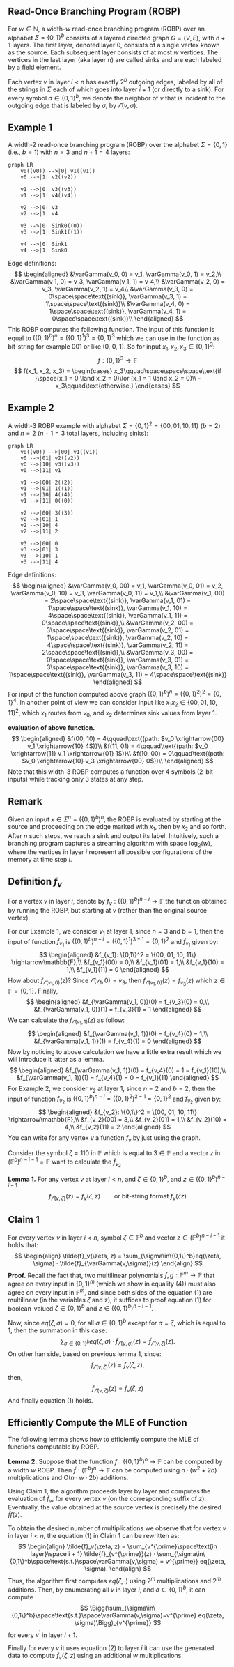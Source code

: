 ## Read-Once Branching Program (ROBP) 
For $w \in \mathbb{N}$, a width-$w$ read-once branching program (ROBP) over an alphabet $\Sigma = \{0, 1\}^b$ consists of a layered directed graph $G = (V, E)$, with $n + 1$ layers. The first layer, denoted layer 0, consists of a single vertex known as the source. Each subsequent layer consists of at most $w$ vertices. The vertices in the last layer (aka layer n) are called sinks and are each labeled by a field element.

Each vertex $v$ in layer $i < n$ has exactly $2^b$ outgoing edges, labeled by all of the strings in $\Sigma$ each of which goes into layer $i + 1$ (or directly to a sink). For every symbol $\sigma\in\{0, 1\}^b$, we denote the neighbor of $v$ that is incident to the outgoing edge that is labeled by $\sigma$, by $\varGamma(v, \sigma)$.

## Example 1
A width-2 read-once branching program (ROBP) over the alphabet $\Sigma = \{0,1\}$ (i.e., $b=1$) with $n=3$ and $n+1 = 4$ layers:
```mermaid
graph LR
    v0((v0)) -->|0| v1((v1))
    v0 -->|1| v2((v2))
    
    v1 -->|0| v3((v3))
    v1 -->|1| v4((v4))
    
    v2 -->|0| v3
    v2 -->|1| v4
    
    v3 -->|0| Sink0((0))
    v3 -->|1| Sink1((1))
    
    v4 -->|0| Sink1
    v4 -->|1| Sink0
```
Edge definitions:
$$
\begin{aligned}
    &\varGamma(v_0, 0) = v_1, \varGamma(v_0, 1) = v_2,\\
    &\varGamma(v_1, 0) = v_3, \varGamma(v_1, 1) = v_4,\\
    &\varGamma(v_2, 0) = v_3, \varGamma(v_2, 1) = v_4\\
    &\varGamma(v_3, 0) = 0\space\space\text{(sink)}, \varGamma(v_3, 1) = 1\space\space\text{(sink)}\\
    &\varGamma(v_4, 0) = 1\space\space\text{(sink)}, \varGamma(v_4, 1) = 0\space\space\text{(sink)}\\
\end{aligned}
$$
This ROBP computes the following function. The input of this function is equal to $(\{0, 1\}^b)^n = (\{0, 1\}^1)^3 = \{0, 1\}^3$ which we can use in the function as bit-string for example $001$ or like (0, 0, 1). So for input $x_1, x_2, x_3\in\{0, 1\}^3$:
$$
f: \{0, 1\}^3\rightarrow\mathbb{F}
$$
$$
f(x_1, x_2, x_3) = \begin{cases}
    x_3\qquad\space\space\space\text{if }\space(x_1 = 0 \land x_2 = 0)\lor (x_1 = 1 \land x_2 = 0)\\
    -x_3\qquad\text{otherwise.}
\end{cases}
$$

## Example 2
A width-3 ROBP example with alphabet $\Sigma = \{0,1\}^2 = \{00, 01, 10, 11\}$ ($b=2$) and $n=2$ ($n+1 = 3$ total layers, including sinks):
```mermaid
graph LR
    v0((v0)) -->|00| v1((v1))
    v0 -->|01| v2((v2))
    v0 -->|10| v3((v3))
    v0 -->|11| v1
    
    v1 -->|00| 2((2))
    v1 -->|01| 1((1))
    v1 -->|10| 4((4))
    v1 -->|11| 0((0))
    
    v2 -->|00| 3((3))
    v2 -->|01| 1
    v2 -->|10| 4
    v2 -->|11| 2
    
    v3 -->|00| 0
    v3 -->|01| 3
    v3 -->|10| 1
    v3 -->|11| 4
```
Edge definitions:
$$
\begin{aligned}
    &\varGamma(v_0, 00) = v_1, \varGamma(v_0, 01) = v_2, \varGamma(v_0, 10) = v_3, \varGamma(v_0, 11) = v_1,\\
    &\varGamma(v_1, 00) = 2\space\space\text{(sink)}, \varGamma(v_1, 01) = 1\space\space\text{(sink)}, \varGamma(v_1, 10) = 4\space\space\text{(sink)}, \varGamma(v_1, 11) = 0\space\space\text{(sink)},\\
    &\varGamma(v_2, 00) = 3\space\space\text{(sink)}, \varGamma(v_2, 01) = 1\space\space\text{(sink)}, \varGamma(v_2, 10) = 4\space\space\text{(sink)}, \varGamma(v_2, 11) = 2\space\space\text{(sink)},\\
    &\varGamma(v_3, 00) = 0\space\space\text{(sink)}, \varGamma(v_3, 01) = 3\space\space\text{(sink)}, \varGamma(v_3, 10) = 1\space\space\text{(sink)}, \varGamma(v_3, 11) = 4\space\space\text{(sink)}
\end{aligned}
$$
For input of the function computed above graph $(\{0,1\}^b)^{n} = (\{0,1\}^2)^{2} = \{0,1\}^4$. In another point of view we can consider input like $x_1x_2\in\{00, 01, 10, 11\}^2$, which $x_1$ routes from $v_0$, and $x_2$ determines sink values from layer 1.

**evaluation of above function.** 
$$
\begin{aligned}
    &f(00, 10) = 4\qquad\text{(path: $v_0 \xrightarrow{00} v_1 \xrightarrow{10} 4$)}\\
    &f(11, 01) = 4\qquad\text{(path: $v_0 \xrightarrow{11} v_1 \xrightarrow{01} 1$)}\\
    &f(10, 00) = 0\qquad\text{(path: $v_0 \xrightarrow{10} v_3 \xrightarrow{00} 0$)}\\
\end{aligned}
$$
Note that this width-3 ROBP computes a function over 4 symbols (2-bit inputs) while tracking only 3 states at any step.

## Remark
Given an input $x \in \Sigma^n = (\{0,1\}^b)^n$, the ROBP is evaluated by starting at the source and proceeding on the
edge marked with $x_1$, then by $x_2$ and so forth. After $n$ such steps, we reach a sink and output its label. Intuitively, such a branching program captures a streaming algorithm with space $\log_2(w)$, where the vertices in layer $i$ represent all possible configurations of the memory at time step $i$.

## Definition $f_v$
For a vertex $v$ in layer $i$, denote by $f_v : (\{0, 1\}^b)^{n−i} \rightarrow\mathbb{F}$ the function obtained by running
the ROBP, but starting at $v$ (rather than the original source vertex).

For our Example 1, we consider $v_1$ at layer 1, since $n=3$ and $b=1$, then the input of function $f_{v_1}$ is $(\{0, 1\}^b)^{n−i} = (\{0, 1\}^1)^{3−1} = \{0,1\}^2$ and $f_{v_1}$ given by:
$$
\begin{aligned}
    &f_{v_1}: \{0,1\}^2 = \{00, 01, 10, 11\} \rightarrow\mathbb{F},\\
    &f_{v_1}(00) = 0,\\
    &f_{v_1}(01) = 1,\\
    &f_{v_1}(10) = 1,\\
    &f_{v_1}(11) = 0
\end{aligned}
$$
How about $f_{\varGamma(v_1, 0)}(z)$? Since $\varGamma(v_1, 0) = v_3$, then $f_{\varGamma(v_1, 0)}(z) = f_{v_3}(z)$ which $z\in\mathbb{F} = \{0,1\}$. Finally,
$$
\begin{aligned}
    &f_{\varGamma(v_1, 0)}(0) = f_{v_3}(0) = 0,\\
    &f_{\varGamma(v_1, 0)}(1) = f_{v_3}(1) = 1
\end{aligned}
$$
We can calculate the $f_{\varGamma(v_1, 1)}(z)$ as follow:
$$
\begin{aligned}
    &f_{\varGamma(v_1, 1)}(0) = f_{v_4}(0) = 1,\\
    &f_{\varGamma(v_1, 1)}(1) = f_{v_4}(1) = 0
\end{aligned}
$$
Now by noticing to above calculation we have a little extra result which we will introduce it latter as a lemma.
$$
\begin{aligned}
    &f_{\varGamma(v_1, 1)}(0) = f_{v_4}(0) = 1 = f_{v_1}(10),\\
    &f_{\varGamma(v_1, 1)}(1) = f_{v_4}(1) = 0 = f_{v_1}(11)
\end{aligned}
$$
For Example 2, we consider $v_2$ at layer 1, since $n=2$ and $b=2$, then the input of function $f_{v_2}$ is $(\{0, 1\}^b)^{n−i} = (\{0, 1\}^2)^{2−1} = \{0,1\}^2$ and $f_{v_2}$ given by:
$$
\begin{aligned}
    &f_{v_2}: \{0,1\}^2 = \{00, 01, 10, 11\} \rightarrow\mathbb{F},\\
    &f_{v_2}(00) = 3,\\
    &f_{v_2}(01) = 1,\\
    &f_{v_2}(10) = 4,\\
    &f_{v_2}(11) = 2
\end{aligned}
$$
You can write for any vertex $v$ a function $f_v$ by just using the graph.

Consider the symbol $\zeta = 110$ in $\mathbb{F}$ which is equal to $3\in\mathbb{F}$ and a vector $z$ in $(\mathbb{F}^b)^{n−i-1} = \mathbb{F}$ want to calculate the $\tilde{f}_{v_2}$

**Lemma 1.** For any vertex $v$ at layer $i<n$, and $\zeta\in\{0,1\}^b$, and $z\in(\{0,1\}^b)^{n-i-1}$
$$
f_{\varGamma(v, \zeta)}(z) = f_{v}(\zeta, z)\qquad\text{or bit-string format $f_{v}(\zeta z)$}
$$

## Claim 1
For every vertex $v$ in layer $i < n$, symbol $\zeta \in \mathbb{F}^b$ and vector $z \in (\mathbb{F}^b)^{n−i−1}$ it holds that:
$$
\begin{align}
    \tilde{f}_v(\zeta, z) = \sum_{\sigma\in\{0,1\}^b}eq(\zeta, \sigma) · \tilde{f}_{\varGamma(v,\sigma)}(z)
\end{align}
$$
**Proof.** Recall the fact that, two multilinear polynomials 
$f, g : \mathbb{F}^m \rightarrow \mathbb{F}$ that agree on every input in $\{0, 1\}^m$ (which we show in equality (4)) must also agree on every input in $\mathbb{F}^m$, and since both sides of the equation (1) are multilinear (in the variables $\zeta$ and z), it suffices to proof equation (1) for boolean-valued $\zeta\in\{0,1\}^b$ and $z\in(\{0,1\}^{b})^{n−i−1}$.

Now, since $eq(ζ, \sigma) = 0$, for all $\sigma\in\{0,1\}^{b}$ except for $\sigma=\zeta$, which is equal to 1, then the summation in this case:
$$
\sum_{\sigma\in\{0,1\}^b}eq(\zeta, \sigma) · \tilde{f}_{\varGamma(v,\sigma)}(z) =  \tilde{f}_{\varGamma(v,\zeta)}(z).
$$
On other han side, based on previous lemma 1, since:
$$
f_{\varGamma(v,\zeta)}(z) = f_v(\zeta, z),
$$
then,
$$
\tilde{f}_{\varGamma(v,\zeta)}(z) = \tilde{f}_v(\zeta, z)
$$
And finally equation (1) holds.
## Efficiently Compute the MLE of Function

The following lemma shows how to efficiently compute the MLE of functions computable by ROBP.

**Lemma 2.** Suppose that the function $f : (\{0, 1\}^b)^n \rightarrow\mathbb{F}$ can be computed by a width $w$ ROBP. Then $\tilde{f} : (\mathbb{F}^b)^n \rightarrow \mathbb{F}$ can be computed using $n · (w^2 + 2b)$ multiplications and $\mathrm{O}(n · w · 2b)$ additions.

Using Claim 1, the algorithm proceeds layer by layer and computes the evaluation of $\tilde{f}_v$, for every vertex $v$ (on the corresponding suffix of $z$). Eventually, the value obtained at the source vertex is precisely the desired $\tilde{f}f(z)$.

To obtain the desired number of multiplications we observe that for vertex $v$ in layer $i < n$, the equation (1) in Claim 1 can be rewritten as:
$$
\begin{align}
    \tilde{f}_v(\zeta, z) = \sum_{v^{\prime}\space\text{in layer}\space i + 1} \tilde{f}_{v^{\prime}}(z) · \sum_{\sigma\in\{0,1\}^b\space\text{s.t.}\space\varGamma(v,\sigma) = v^{\prime}}
eq(\zeta, \sigma).
\end{align}
$$
Thus, the algorithm first computes $eq(\zeta, ·)$ using $2^m$ multiplications and $2^m$ additions. Then, by enumerating all $v$ in layer $i$, and $\sigma \in \{0, 1\}^b$, it can compute 
$$
\Bigg(\sum_{\sigma\in\{0,1\}^b}\space\text{s.t.}\space\varGamma(v,\sigma)=v^{\prime} eq(\zeta, \sigma)\Bigg)_{v^{\prime}}
$$
for every $v^{\prime}$ in layer $i+1$.

Finally for every $v$ it uses equation (2) to layer $i$ it can use the generated data to compute $\tilde{f}_v(\zeta, z)$ using
an additional $w$ multiplications.